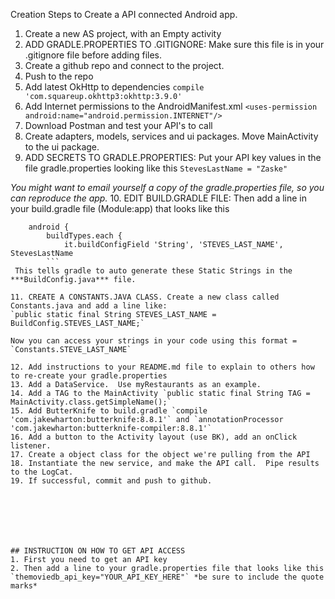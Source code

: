 Creation Steps to Create a API connected Android app.

1. Create a new AS project, with an Empty activity
2. ADD GRADLE.PROPERTIES TO .GITIGNORE: Make sure this file is in your .gitignore file before adding files.
3. Create a github repo and connect to the project.
4. Push to the repo
5. Add latest OkHttp to dependencies `compile 'com.squareup.okhttp3:okhttp:3.9.0'`
6. Add Internet permissions to the AndroidManifest.xml `<uses-permission android:name="android.permission.INTERNET"/>`
7. Download Postman and test your API's to call
8. Create adapters, models, services and ui packages.  Move MainActivity to the ui package.
9. ADD SECRETS TO GRADLE.PROPERTIES: Put your API key values in the file gradle.properties looking like this `StevesLastName = "Zaske"`

*You might want to email yourself a copy of the gradle.properties file, so you can reproduce the app.*
10. EDIT BUILD.GRADLE FILE: Then add a line in your build.gradle file (Module:app) that looks like this

```
    android {
        buildTypes.each {
            it.buildConfigField 'String', 'STEVES_LAST_NAME', StevesLastName
        ```
 This tells gradle to auto generate these Static Strings in the ***BuildConfig.java*** file.

11. CREATE A CONSTANTS.JAVA CLASS. Create a new class called Constants.java and add a line like:
`public static final String STEVES_LAST_NAME = BuildConfig.STEVES_LAST_NAME;`

Now you can access your strings in your code using this format = `Constants.STEVE_LAST_NAME`

12. Add instructions to your README.md file to explain to others how to re-create your gradle.properties
13. Add a DataService.  Use myRestaurants as an example.
14. Add a TAG to the MainActivity `public static final String TAG = MainActivity.class.getSimpleName();`
15. Add ButterKnife to build.gradle `compile 'com.jakewharton:butterknife:8.8.1'` and `annotationProcessor 'com.jakewharton:butterknife-compiler:8.8.1'`
16. Add a button to the Activity layout (use BK), add an onClick listener.
17. Create a object class for the object we're pulling from the API
18. Instantiate the new service, and make the API call.  Pipe results to the LogCat.
19. If successful, commit and push to github.







## INSTRUCTION ON HOW TO GET API ACCESS
1. First you need to get an API key
2. Then add a line to your gradle.properties file that looks like this `themoviedb_api_key="YOUR_API_KEY_HERE"` *be sure to include the quote marks*
